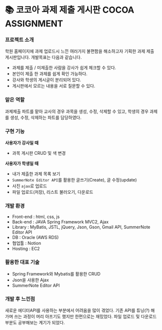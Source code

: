 # 📚 코코아 과제 제출 게시판 COCOA ASSIGNMENT



### 프로젝트 소개

학원 홈페이지에 과제 업로드시 느낀 여러가지 불편함을 해소하고자 기획한 과제 제출 게시판입니다.
개발목표는 다음과 같습니다.

- 과제를 제출 / 미제출한 사람을 강사가 쉽게 체크할 수 있다.
- 본인이 제출 한 과제를 쉽게 확인 가능하다.
- 강사와 학생의 게시글이 분리되어 있다.
- 게시판에서 모르는 내용을 서로 질문할 수 있다.



### 맡은 역할

과제제출 파트를 맡아 교사의 경우 과목을 생성, 수정, 삭제할 수 있고, 학생의 경우 과제를 생성, 수정, 삭제하는 파트를 담당하였다.




### 구현 기능

**사용자가 강사일 때**

-	과목 게시판 CRUD 및 색 변경

**사용자가 학생일 때**

-	내가 제출한 과제 목록 보기
-	`SummerNote Editor API`를 활용한 글쓰기(Create), 글 수정(update)
-	사진 `ajax`로 업로드
-	파일 업로드(저장), 리스트 불러오기, 다운로드



### 개발 환경

- Front-end : html, css, js
- Back-end : JAVA Spring Framework MVC2, Ajax
- Library : MyBatis, JSTL, jQuery, Json, Gson, Gmail API, SummerNote Editor API
- DB : Oracle (AWS RDS)
- 협업툴 : Notion
- Hosting : EC2



### 활용한 대표 기술

-	Spring Framework와 Mybatis를 활용한 CRUD
-	Json을 사용한 Ajax
-	SummerNote Editor API



### 개발 후 느낀점

새로운 에디터API를 사용하는 부분에서 어려움을 많이 겪었다. 기존 API를 튜닝(?) 해 가며 쓰는 과정이 머리 아프기도 했지만 한편으로는 재밌었다. 파일 업로드 및 다운로드 부분도 공부해보는 계기가 되었다.
